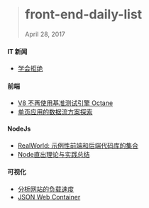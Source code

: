 
> # front-end-daily-list
> April 28, 2017

#### IT 新闻
* [学会拒绝](http://t.cn/RX176KS)

#### 前端
* [V8 不再使用基准测试引擎 Octane](http://t.cn/RX1vLY8)
* [单页应用的数据流方案探索](http://t.cn/RXnuRub)

#### NodeJs
* [RealWorld: 示例性前端和后端代码库的集合](http://t.cn/RX1PWKF)
* [Node直出理论与实践总结](http://t.cn/RXmZFFb)

#### 可视化
* [分析网站的负载速度](http://t.cn/RXnD33u)
* [JSON Web Container](http://t.cn/RXnkCIV)
